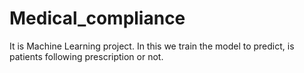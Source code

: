 # Medical_compliance
It is Machine Learning project. In this we train the model to predict, is patients following prescription or not. 
